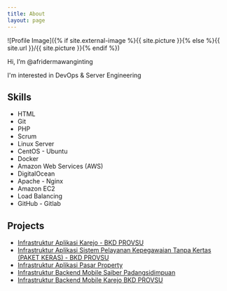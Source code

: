 ```yaml
---
title: About
layout: page
---
```

![Profile Image]({% if site.external-image %}{{ site.picture }}{% else %}{{ site.url }}/{{ site.picture }}{% endif %})

<p>Hi, I’m @afridermawanginting</p>
<p>I'm interested in DevOps & Server Engineering</p>

<h2>Skills</h2>

<ul class="skill-list">
	<li>HTML</li>
	<li>Git</li>
	<li>PHP</li>
	<li>Scrum</li>
	<li>Linux Server</li>
	<li>CentOS - Ubuntu</li>
	<li>Docker</li>
	<li>Amazon Web Services (AWS)</li>
	<li>DigitalOcean</li>
	<li>Apache - Nginx</li>
	<li>Amazon EC2</li>
	<li>Load Balancing</li>
	<li>GitHub - Gitlab</li>
</ul>

<h2>Projects</h2>

<ul>
	<li><a href="https://karejo.sumutprov.go.id">Infrastruktur Aplikasi Karejo - BKD PROVSU</a></li>
	<li><a href="https://simpegbkd.sumutprov.go.id">Infrastruktur Aplikasi Sistem Pelayanan Kepegawaian Tanpa Kertas (PAKET KERAS) - BKD PROVSU</a></li>
	<li><a href="https://paspro.co.id">Infrastruktur Aplikasi Pasar Property</a></li>
	<li><a href="https://play.google.com/store/apps/details?id=com.absensi.pasid.saber">Infrastruktur Backend Mobile Saiber Padangsidimpuan</a></li>
	<li><a href="https://play.google.com/store/apps/details?id=com.karejo_mobile">Infrastruktur Backend Mobile Karejo BKD PROVSU</a></li>
</ul>
